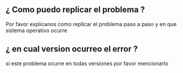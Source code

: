 ## ¿ Como puedo replicar el problema ?
Por favor explicanos como replicar el problema paso a paso y en que sistema operativo ocurre
## ¿ en cual version ocurreo el error ?
si este problema ocurre en todas versiones por favor mencionarlo

